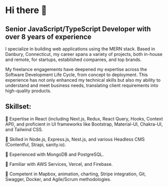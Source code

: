 
# Hi there 👋

## Senior JavaScript/TypeScript Developer with over 8 years of experience

I specialize in building web applications using the MERN stack. Based in Danbury, Connecticut, my career spans a variety of projects, both in-house and remote, for startups, established companies, and top brands.

My freelance engagements have deepened my expertise across the Software Development Life Cycle, from concept to deployment. This experience has not only enhanced my technical skills but also my ability to understand and meet business needs, translating client requirements into high-quality products.

## Skillset:
🌱 Expertise in React (including Next.js, Redux, React Query, Hooks, Context API), and proficient in UI frameworks like Bootstrap, Material-UI, Chakra-UI, and Tailwind CSS.

🌱 Skilled in Node.js, Express.js, Nest.js, and various Headless CMS (Contentful, Strapi, sanity.io).

🌱 Experienced with MongoDB and PostgreSQL.

🌱 Familiar with AWS Services, Vercel, and Firebase.

🌱 Competent in Mapbox, animation, charting, Stripe integration, Git, Swagger, Docker, and Agile/Scrum methodologies.
